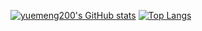 [![yuemeng200's GitHub stats](https://github-readme-stats.vercel.app/api?username=yuemeng200&count_private=true&show_icons=true&theme=cobalt)](https://yuemeng200.github.io/)
[![Top Langs](https://github-readme-stats.vercel.app/api/top-langs/?username=yuemeng200&layout=compact)](https://yuemeng200.github.io/)
